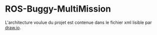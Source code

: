 # ROS-Buggy-MultiMission

L'architecture voulue du projet est contenue dans le fichier xml lisible par [draw.io](http://draw.io).
